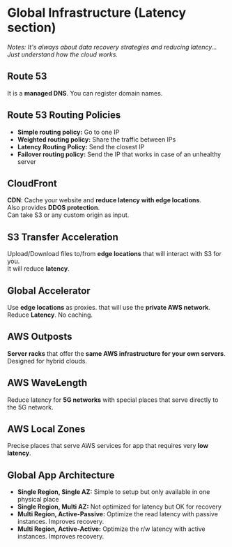 # Global Infrastructure (Latency section)

*Notes: It's always about data recovery strategies and reducing latency... Just understand how the cloud works.*

## Route 53

It is a **managed DNS**. You can register domain names.

## Route 53 Routing Policies

- **Simple routing policy:** Go to one IP
- **Weighted routing policy:** Share the traffic between IPs 
- **Latency Routing Policy:** Send the closest IP
- **Failover routing policy:** Send the IP that works in case of an unhealthy server

## CloudFront

**CDN**: Cache your website and **reduce latency with edge locations**.  
Also provides **DDOS protection**.  
Can take S3 or any custom origin as input.

## S3 Transfer Acceleration

Upload/Download files to/from **edge locations** that will interact with S3 for you.  
It will reduce **latency**.

## Global Accelerator

Use **edge locations** as proxies. that will use the **private AWS network**.  
Reduce **Latency**. No caching.

## AWS Outposts

**Server racks** that offer the **same AWS infrastructure for your own servers**.  
Designed for hybrid clouds.

## AWS WaveLength

Reduce latency for **5G networks** with special places that serve directly to the 5G network.

## AWS Local Zones

Precise places that serve AWS services for app that requires very **low latency**.

## Global App Architecture

- **Single Region, Single AZ:** Simple to setup but only available in one physical place
- **Single Region, Multi AZ:** Not optimized for latency but OK for recovery
- **Multi Region, Active-Passive:** Optimize the read latency with passive instances. Improves recovery.
- **Multi Region, Active-Active:** Optimize the r/w latency with active instances. Improves recovery.
